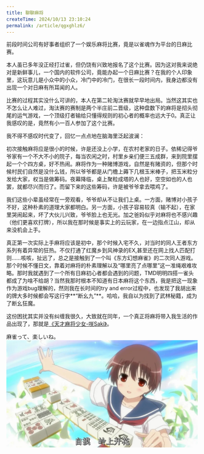 ```yaml
---
title: 聊聊麻将
createTime: 2024/10/13 23:10:24
permalink: /article/qgxghlz6/
---
```


前段时间公司有好事者组织了一个娱乐麻将比赛，竟是以雀魂作为平台的日麻比赛。

本人虽已多年没正经打过雀，但仍饶有兴致地报名了这个比赛。因为这对我来说绝对是新鲜事儿，一个国内的软件公司，竟能办起一个日麻比赛？在我的个人印象里，这玩意儿是小众中的小众，冷门中的冷门，在很长一段时间内，我身边都没有出现一个对日麻有所耳闻的人。

比赛的过程其实没什么可讲的，本人在第二轮淘汰赛就早早地出局。当然这其实也不怎么让人难过，淘汰赛的赛制是两个半庄前二晋级，这种盘数下的麻将是彻头彻尾的运气游戏，一个顶级打者输给只懂得规则的初心者的概率也远大于0。真正让我感叹的是，竟然有小一百人参加了这个比赛。

我不得不感叹时代变了，回忆一点点地在脑海里泛起波澜：

初次接触麻将应是很小的时候，许是还没上小学，在农村老家的日子。依稀记得爷爷家有一个不大不小的院子，每当农闲之时，村里乡亲们便三五成群，来到院里摆起一个个四方桌，好不热闹。麻将作为一种赌博游戏，自然是有赌资的，但那个时候村民们自然是没什么钱，所以爷爷都是从门檐上薅下几根玉米棒子，把玉米粒分发给大家，权当是做筹码。夜幕降临，桌上聚粒成塔的人也好，空空如也的人也罢，就都尽兴而归了。而留下来的这些筹码，许是被爷爷拿去喂鸡了。

我们这些小辈虽经常在一旁观看，爷爷却从不让我们上桌。一方面，赌博对小孩子不好，这种朴素的道理大家都明白。另一方面，小孩子容易较真（输不起），在家里哭闹起来，坏了大伙儿兴致，爷爷脸上也无光。加之爸妈似乎对麻将也不感兴趣（他们更喜欢打牌），所以我在那时候是事实上的云玩家，在一边指点江山，却从来没机会上手。

真正第一次实际上手麻将应该是初中，那个时候入宅不久，对当时的同人王者东方系列有着异常的狂热。不仅打通了红魔乡到风神录的EX,甚至还在网上找人匹配打则……咳咳，扯远了，总之是接触到了一个叫《东方幻想麻雀》的二次同人游戏。那个时候不懂日文，靠着对麻将的朴素理解以及“哪里亮了点哪里”这一准绳艰难攻略。那时我就遇到了一个所有日麻初心者都会遇到的问题，TMD明明四搭一雀头都成了为啥不给胡？当然我那时根本不知道有日本麻将这个东西，我是把这一现象作为游戏bug理解的，然则我在长时间的try and error过程中，也发现了我胡出来的牌大多时候都会写这行字**“断幺九”**。哈哈，我自以为找到了武林秘籍，成为了断幺狂魔。

这份困扰其实并没有纠缠我很久，大致就在同年，一个真正将麻将带入我生活的作品出现了，那就是[《天才麻将少女-咲Saki》](https://mzh.moegirl.org.cn/%E5%A4%A9%E6%89%8D%E9%BA%BB%E5%B0%86%E5%B0%91%E5%A5%B3)。

麻雀って、楽しいね。
![永远的本命宫永咲](images/saki.jpg "永远的本命宫永咲")
